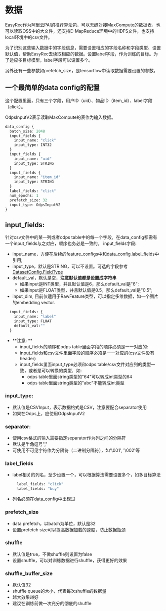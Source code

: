 # 数据

EasyRec作为阿里云PAI的推荐算法包，可以无缝对接MaxCompute的数据表，也可以读取OSS中的大文件，还支持E-MapReduce环境中的HDFS文件，也支持local环境中的csv文件。

为了识别这些输入数据中的字段信息，需要设置相应的字段名称和字段类型、设置默认值，帮助EasyRec去读取相应的数据。设置label字段，作为训练的目标。为了适应多目标模型，label字段可以设置多个。

另外还有一些参数如prefetch\_size，是tensorflow中读取数据需要设置的参数。

## 一个最简单的data config的配置

这个配置里面，只有三个字段，用户ID（uid）、物品ID（item\_id）、label字段（click）。

OdpsInputV2表示读取MaxCompute的表作为输入数据。

```protobuf
data_config {
  batch_size: 2048
  input_fields {
    input_name: "click"
    input_type: INT32
  }
  input_fields {
    input_name: "uid"
    input_type: STRING
  }
  input_fields {
    input_name: "item_id"
    input_type: STRING
  }
  label_fields: "click"
  num_epochs: 1
  prefetch_size: 32
  input_type: OdpsInputV2
}

```

## input\_fields:

针对csv文件中的某一列或者odps table中的每一个字段，在data\_config都需有一个input\_fields与之对应，顺序也务必是一致的。
input\_fields字段:

- input\_name，方便在后续的feature\_configs中和data\_config.label\_fields中引用;
- input\_type，默认是STRING，可以不设置。可选的字段参考[DatasetConfig.FieldType](../proto.html)
- default\_val，默认是空，**注意默认值都是设置成字符串**
  - 如果input是INT类型，并且默认值是6，那么default\_val是"6";
  - 如果input是FLOAT类型，并且默认值是0.5，那么default\_val是"0.5";
- input\_dim, 目前仅适用于RawFeature类型，可以指定多维数据，如一个图片的embedding vector.

```protobuf
  input_fields: {
    input_name: "label"
    input_type: FLOAT
    default_val:""
  }
```

- \*\*注意: \*\*
  - input\_fields的顺序和odps table里面字段的顺序必须是一一对应的:
  - input\_fields和csv文件里面字段的顺序必须是一一对应的(csv文件没有header)
  - input\_fields里面input\_type必须和odps table/csv文件对应列的类型一致，或者是可以转换的类型，如:
    - odps table里面string类型的"64"可以转成int类型的64
    - odps table里面string类型的"abc"不能转成int类型

### input\_type:

- 默认值是CSVInput，表示数据格式是CSV，注意要配合separator使用
- 如果在Odps上，应使用OdpsInputV2

### separator:

- 使用csv格式的输入需要指定separator作为列之间的分隔符
- 默认是半角逗号","
- 可使用不可见字符作为分隔符（二进制分隔符），如'\\001', '\\002'等

### label\_fields

- label相关的列名，至少设置一个，可以根据算法需要设置多个，如多目标算法

  ```protobuf
    label_fields: "click"
    label_fields: "buy"
  ```

- 列名必须在data\_config中出现过

### prefetch\_size

- data prefetch，以batch为单位，默认是32
- 设置prefetch size可以提高数据加载的速度，防止数据瓶颈

### shuffle

- 默认值是true，不做shuffle则设置为false
- 设置shuffle，可以对训练数据进行shuffle，获得更好的效果

### shuffle\_buffer\_size

- 默认值32
- shuffle queue的大小，代表每次shuffle的数据量
- 越大效果越好
- 建议在训练前做一次充分的彻底的shuffle
